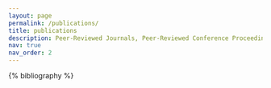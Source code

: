 ```yaml
---
layout: page
permalink: /publications/
title: publications
description: Peer-Reviewed Journals, Peer-Reviewed Conference Proceedings, and Op-Eds
nav: true
nav_order: 2
---
```


<!-- _pages/publications.md -->

<!-- Bibsearch Feature -->


<div class="publications">

{% bibliography %}

</div>
